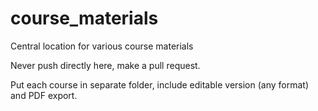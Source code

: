 # course_materials

Central location for various course materials

Never push directly here, make a pull request.

Put each course in separate folder, include editable version (any format) and PDF export.
